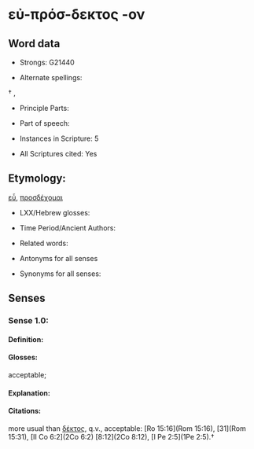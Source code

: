 # εὐ-πρόσ-δεκτος -ον

<!-- Status: S2=NeedsEdits -->
<!-- Lexica used for edits:   -->

## Word data

* Strongs: G21440

* Alternate spellings:

† , 

* Principle Parts: 


* Part of speech: 


* Instances in Scripture: 5

* All Scriptures cited: Yes

## Etymology: 

[εὖ](), [προσδέχομαι]()

* LXX/Hebrew glosses: 


* Time Period/Ancient Authors: 


* Related words: 

* Antonyms for all senses

* Synonyms for all senses: 


## Senses 


### Sense  1.0: 

#### Definition: 

#### Glosses: 

acceptable; 

#### Explanation: 


#### Citations: 

more usual than [δέκτος](), q.v., acceptable: [Ro 15:16](Rom 15:16), [31](Rom 15:31), [II Co 6:2](2Co 6:2) [8:12](2Co 8:12), [I Pe 2:5](1Pe 2:5).†
